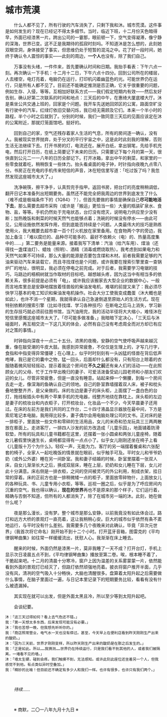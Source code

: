 # 城市荒漠

&emsp;&emsp;什么人都不见了，所有行驶的汽车消失了，只剩下我和沐。城市荒漠。这件事是如何发生的？现在已经记不得太多细节。当时，临近下班，十二月份天色暗得早，外面已经漆黑一片。跨出公司的一霎那，眼前顿一下，空气变得凝滞，像宁静的深海，世界已变。这不正是我期待的孤寂时刻吗。不知道沐是怎么想的，此刻她双眼空洞，身体接受了事实，但思维仍处于短暂的混沌之中。花了好一段时间，她终于确认令人震惊的事实——此刻的周边，**一个人**也没有，除了我们自己。

&emsp;&emsp;万事没有头绪，一件件来，首先要确认时间和日期。我抬手看表：下午六点一刻。再次确认一下手机：十二月十二日，下午六点十四分。回到公司所在的楼层，人去楼空，电灯亮着，电脑仍在运行，打印机闪着幽蓝色的光。可能世界仍在运行，只是所有人都不见了。目前还不能确定推测是否正确，它关乎很重要的问题，例如生存、入侵，等等。互相加好联系方式——我们假定短期内有效——然后友好告别，确认好第二次联系的时间和地点：三天后的中午，在惠绮大厦底楼大厅。沐是乘坐公共交通上班的，回家是个问题。我开车先送她回郊区的公寓，路面空旷没有行驶中的汽车，红绿灯依旧交替闪烁，我已经无需顾及它们。本来一个半小时的路程，半个小时之后就到了。分别的时候，我们一致同意三天后的见面应该定在沐的公寓附近，那就灯笼面馆吧。挺好的。

&emsp;&emsp;回到自己的家，空气还残存着家人生活的气息，所有的房间逐一确认，没有人。我被现实世界抛弃，处于分叉的平行宇宙之中，这是此时此刻我的理解，否则生活无法继续下去。打开书房的灯，电流还在。展开白纸，拿出钢笔，先给手机充电，然后打开日历，在纸上简要记下未来的日历。只需要记下每个月的第一天，很快直到公元二一一八年的日历全部记下。打开冰箱，拿出中午的剩菜，和家里的一些零食就着吃，稍稍恢复一些体力。抬头看桌面的电子钟，时针指向夜晚九点零八分。书房正在充电的手机传来短信的声音，沐在短信里写道：「吃过饭了吗？我忽然发现这座城市太大了。」

&emsp;&emsp;洗净碗筷，擦干净手，认真剪完手指甲。返回书房，把台灯的亮度稍稍调低，翻开日记本准备列出短期要务。虽然还不能完全把我周边的世界到底发生了什么（难不成是极端条件下的《1Q84》？），但首先要做的事情是确保自己**尽可能地活下去**，那么需要去超市采购（或许是「搬运」更恰当一些）大量的瓶装矿泉水、食物、盐，等等。手机仍然处于充电状态，台灯没有熄灭，说明电力供应至少没有断；加热晚饭和剩菜的时候天然气也能够点着；洗碗的时候没有停水——由此可见，公用设施依然发挥作用，但到底能否持续是个问题。人类最伟大的技巧是熟练使用火，我大概要去超市拿一百个打火机放在家里备用。在食物两个字的旁边，我加上备注：「难以腐烂的、品种尽可能多的、最好不依赖火（电）的、热量高度集中的……」第二要务是能量来源。接着我写下清单：汽油（给汽车用）、煤油（还得找一盏煤油灯）、蜡烛（照明）、酒精（消毒或燃烧取热）。我考虑到如果电力和天然气如果不可持续，那么大量的能源是否要包含煤和木材。前者我需要足够的汽油来驱动汽车来装载它，而且寻找煤也是个问题，或许我要在搜索引擎里查一查锅炉厂的地址，很明显，我必须在停电之前完成。对于后者，我需要学习电锯的技巧，马路边的梧桐树就当作取材的目标吧。越想越头疼，因为这当中有相当多的依赖关系，很多前提是必须有「电」，或许我应该搬家去大型企业的数据中心，一般而言地库里总是安静地摆放着怪兽般的柴油发电机，难堪的前提又来了：我必须尽快学习基本的电工知识和柴油发电机操作。社会大分工使我变成蠢蛋（沐大概也是如此），也许不消一个星期，我就得承认自己急速倒退至原始人的生活方式。现在特别依赖的搜索引擎（比如寻找煤、学习各种技巧）在断电之后马上消失，学习新的生存技巧就必须前往图书馆，当汽油用完，我的活动半径将大大缩小，难怪沐在短信里感慨这座城市太大了。「尽可能多做准备，」我暗暗下定决心，「三天后与沐碰面时，再互相交流一下这几天的体会，必然有自己没有考虑周全而对方却已有应对之策的事情。」

&emsp;&emsp;时钟指向深夜十一点二十五分。浓黑的夜晚，安静的空气使呼吸声越来越沉重，像在敲受潮的牛皮大鼓。我感到异常疲惫，不仅仅是生理上的，才写几行字，食指和中指变得异常僵硬；在心理上，似乎时时刻刻有一头凶猛的怪兽在背后低声咆哮，我已是它的囊中之物，猛一回头，后面却什么都没有，只有阳台上晾着的衣服随着微风轻轻摇动，提示着我这个房间在**不久之前**还有亲人们的活动——在此照顾女儿的父母、忙于工作早出晚归的妻子、可爱活泼备受幼儿园老师和小朋友们欢迎的女儿。尽管非常疲惫，但是一直没有睡意。站起来伸一个懒腰，到每一个房间去走一走，像深海的鱼确认自己的领地。自己的卧室靠墙摆着双人床，被子和枕头叠地整整齐齐，是父亲做的。床的左边是妻子的床头柜，上面摆了一盏白色的台灯，拖线板插头中有两个苹果手机的充电器，线整齐地绕在靠枕上。床头柜的左边是妻子的梳妆台和内衣柜子，打开梳妆台，化妆品一个不少，今天早晨妻子还用过。在床的左前方是我们共同的工作台，二十四寸液晶显示器放在最中间，下方是索尼笔记本电脑，我用得比较多，妻子偶尔会用电脑处理公司的文书。正对床的是一排柜子，里面放一些文件和零碎的生活用品，女儿的米奇和恐龙玩具三三两两散放在晷面上。走进客厅，一排四人沙发的前方改造成「儿童乐园」，地面铺着防滑软垫，所有的玩具和儿童书籍都在这里，还摆着一张小圆桌和两张儿童座椅，随着女儿暑假里快速生长，桌椅都显得有一点点小了。似乎女儿刚刚还坐在椅子上看《儿童版十万个为什么》。轻叹一声，无能为力。客厅的另一端摆着餐桌和六张配套的椅子，全家人一起吃晚饭的情景就在眼前，似乎触手可及。平时女儿和爷爷奶奶（或外公外婆）睡在另一间卧室。我和妻子结婚的时候，卧室里摆着一张双人床，自女儿渐渐长大之后，换成双层床，睡在上层，奶奶和女儿睡在下层，女儿对此十分满意。床右侧是一排衣柜，之间的空间被灵巧的外公利用，制成衣架，挂日常的穿着。床的正前方也是一排稍微矮一点的柜子，里面放零碎物什，上面放女儿的各种玩具、书、儿童专用小衣柜，等等。巡视一圈之后，似乎是为了呼应房间内沉重的空气，我也得以确认，**现在的世界**再也不是原来的那个样子，它们运行着，精确与否倒不知道，但所有的人都消失了，除了在城市另一端的沐。此刻，她在做什么呢？

&emsp;&emsp;夜是那么漫长，没有梦。整个城市是那么安静，以前我竟没有如此体会过。路灯和远方大桥的景观灯一直亮着，这让我稍稍心安。巨大的城市似乎依然有条不紊地运行，与平时没有什么差别。我需要多几个夜晚来对此确认，毕竟「异次元世界」（我首次将它命名）刚开始不到十二个小时。打开蓝牙音箱，图雷克的《平均律钢琴曲集》如往常一样缓缓流出，抚慰人心。我渐渐在床上睡去。

&emsp;&emsp;醒来的时候，外面仍然是漆黑一片，莫非我睡了一天不成？打开台灯，手机上显示次日凌晨五点不到，《平均律钢琴曲集》播放至第二卷。唉，根本睡不着了，干脆起来吧。十二月的清晨十分寒冷，窗户上因为温差的关系雾蒙蒙一片，依然能看到外面的景观灯已经灭了，但路灯依然顽强地亮着。披衣将窗户推开半面，几乎没有风，清冽的空气吸入十分畅快，大脑也清醒很多。盘算着太阳升起之后需要做什么事情，在脑子里面过一遍，与日记本里记录下的短期要务比较，看看有没有什么被遗漏掉。

&emsp;&emsp;其实现在就可以出发，但是外面太黑且冷，所以至少等到太阳升起吧。

&emsp;&emsp;会谈纪要。

    沐：「这三天过得如何？看上去气色还不错。」
    我：「第一天想太多东西，后来发现可能没有必要。」
    沐：「我也苦想一晚，但我想先听听你的。」
    我：「商店照常营业，电气水一天也没有停过。甚至，今天早上在便利店看到昨天刚刚生产出来的酸奶。」
    沐：「因为三天前，世界才刚刚变样，所以昨天刚生产出来的酸奶是在那之后发生的。」
    我：「正是如此。所以……我猜测……世界仍在持续运行，只是我们看不到其他的人，或者我们被隔离，一堵看不见的墙。」
    沐：「墙太生硬，碰到会疼。我们触摸不到，无法感知。或许此刻此座位还坐着另一个人，但我感觉不到他。有点类似异时空叠加。」
    我：「精妙的比喻！但目前还不确定有多少人和我们一样。也许有很多，也许只有我们两个。」

&emsp;&emsp;

&emsp;&emsp;_待续……_

&emsp;&emsp;

&emsp;&emsp;※ 商默，二〇一八年九月十九日 ※